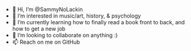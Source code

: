 - 👋 Hi, I’m @SammyNoLackin
- 👀 I’m interested in music/art, history, & psychology
- 🌱 I’m currently learning how to finally read a book front to back, and how to get a new job
- 💞️ I’m looking to collaborate on anything :)
- 📫 Reach on me on GitHub
